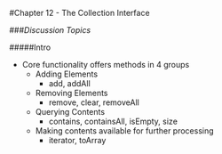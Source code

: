 #Chapter 12 - The Collection Interface

###*Discussion Topics*

#####Intro
- Core functionality offers methods in 4 groups
    - Adding Elements
        - add, addAll
    - Removing Elements
        - remove, clear, removeAll
    - Querying Contents
        - contains, containsAll, isEmpty, size
    - Making contents available for further processing
        - iterator, toArray
        